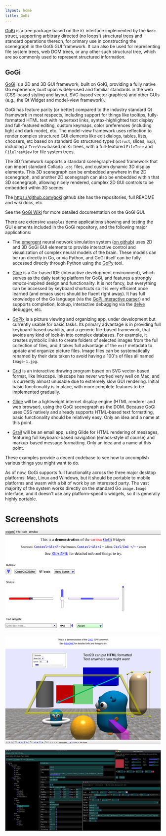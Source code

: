```yaml
---
layout: home
title: GoKi
---
```


[GoKi](https://github.com/goki/ki) is a tree package based on the `Ki` interface implemented by the `Node` struct, supporting arbitrary directed (no loops!) structural trees and standard operations thereon, for primary use in constructing the scenegraph in the GoGi GUI framework.  It can also be used for representing file system trees, web DOM trees, or any other such structural tree, which are so commonly used to represent structured information.


## GoGi

[GoGi](https://github.com/goki/gi) is a 2D and 3D GUI framework, built on GoKi, providing a fully native Go experience, built upon widely-used and familiar standards in the web (CSS-based styling and layout, SVG-based vector graphics) and other GUIs (e.g., the Qt Widget and model-view framework).

GoGi has feature parity (or better) compared to the industry standard Qt framework in most respects, including support for things like tooltips, fully-formatted HTML text with hypertext links, syntax-highlighted text display and full-featured editing, custom keymaps, color preferences (including light and dark mode), etc.  The model-view framework uses reflection to render complex structured GUI elements like edit dialogs, tables, lists, choosers, etc based on standard Go structured types (`struct`, slices, `map`), including a `TreeView` based on `Ki` trees, with a full-featured `FileTree` and `FileTreeView` for file system trees.

The 3D framework supports a standard scenegraph-based framework that can import standard Collada `.obj` files, and custom dynamic 3D display elements.  This 3D scenegraph can be embedded anywhere in the 2D scenegraph, and another 2D scenegraph can also be embedded within that 3D scenegraph, allowing nicely rendered, complex 2D GUI controls to be embedded within 3D scenes.

The https://github.com/goki github site has the repositories, full README and wiki docs, etc.

See the [GoGi Wiki](https://github.com/goki/gi/wiki) for more detailed documentation on the GoGi GUI.

There are extensive `examples` demo applications showing and testing the GUI elements included in the GoGi repository, and the following major applications:

* The [emergent](https://EmerSim.org) neural network simulation system ([on github](https://github.com/emer/emergent)) uses 2D and 3D GoGi GUI elements to provide interactive control and visualization of complex neural models of the brain.  These models can be run directly in Go, or via Python, and GoGi itself can be fully accessed directly through Python using the [GoPy](https://github.com/go-python/gopy) tool.

* [Gide](https://github.com/goki/gide) is a Go-based IDE (interactive development environment), which serves as the daily testing platform for GoGi, and features a strongly *emacs*-inspired design and functionality.  It is not fancy, but everything can be accessed by keyboard shortcuts so it is very efficient once learned (and emacs users should be fluent right away).  It has full knowledge of the Go language (via the [GoPi interactive parser](https://github.com/goki/pi)) and supports completion, lookup, interactive debugging via the [delve](https://github.com/go-delve/delve) debugger, etc.

* [GoPix](https://github.com/gopix) is a picture viewing and organizing app, under development but currently usable for basic tasks.  Its primary advantage is in providing full keyboard-based usability, and a generic file-based framework, that avoids any kind of lock-in into complex databases.  For example, it creates symbolic links to create folders of selected images from the full collection of files, and it takes full advantage of the `exif` metadata to update and organize picture files.  Image files can be systematically renamed by their date taken to avoid having a 100's of files all named `Image-1.jpg`.

* [Grid](https://github.com/goki/grid) is an interactive drawing program based on SVG vector-based format, like Inkscape.  Inkscape has never worked very well on Mac, and is currently almost unusable due to extremely slow GUI rendering.  Initial basic functionality is in place, with more complete features to be implemented gradually.

* [Glide](https://github.com/gok/glide) will be a lightweight internet display engine (HTML renderer and web browser), using the GoGi scenegraph as the DOM.  Because GoGi uses CSS natively and already supports HTML-based text formatting, basic functionality should be relatively easy.  Only an idea and a name at this point.

* [Grail](https://github.com/goki/grail) will be an email app, using Glide for HTML rendering of messages, featuring full keyboard-based navigation (emacs-style of course) and markup-based message formatting.  Only an idea and a name at this point.

These examples provide a decent codebase to see how to accomplish various things you might want to do.

As of now, GoGi supports full functionality across the three major desktop platforms: Mac, Linux and Windows, but it should be portable to mobile platforms and wasm with a bit of work by an interested party.  The vast majority of the system works directly on the standard Go `image.Image` interface, and it doesn't use any platform-specific widgets, so it is generally highly portable.

# Screenshots

![Screenshot of Widgets demo](/images/screenshot.png?raw=true "Screenshot of Widgets demo")

![Screenshot of Gi3D demo](/images/screenshot_gi3d.png?raw=true "Screenshot of Gi3D demo")

![Screenshot of GiEditor, Dark mode](/images/screenshot_dark.png?raw=true "Screenshot of GiEditor, Dark Mode")
